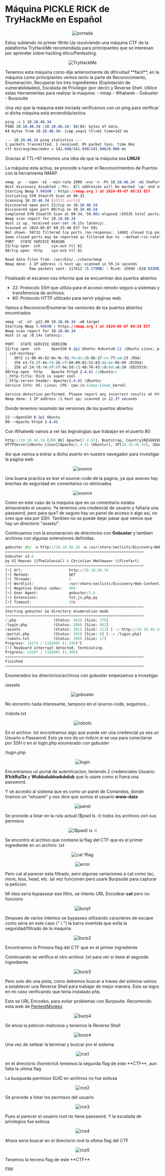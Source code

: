 # Máquina PICKLE RICK de TryHackMe en Español
<p align="center">
  <img src="https://github.com/praada/PickleRick-THM/assets/82685678/7d3e7597-e3c2-49da-a53d-1da99a9f7b46" alt="portada">
</p>

Estoy subiendo mi primer Write Up resolviendo una máquina CTF de la plataforma TryHackMe recomendada para principiantes que se interesan por aprender sobre hacking ético/Pentesting.
<p align="center">
<img src="https://tryhackme-badges.s3.amazonaws.com/praada.png" alt="TryHackMe">
</p>
Tenemos esta máquina como dije anteriormente de dificultad **fácil**, en la máquina como principiantes vemos tanto la parte de Reconocimiento, Enumeración, Recuperar los tres ingredientes (Explotación de vulnerabilidades), Escalada de Privilegio (por decir) y Reverse Shell.
Utilice estas Herramientas para realizar la maquina:
- nmap
- Whatweb
- Gobuster
- Burpsuite

Una vez que la máquina esté iniciada verificamos con un ping para verificar si dicha máquina está encendida/activa.
```css
ping -c 1 10.10.46.34
PING 10.10.46.34 (10.10.46.34) 56(84) bytes of data.
64 bytes from 10.10.46.34: icmp_seq=1 ttl=61 time=142 ms

--- 10.10.46.34 ping statistics ---
1 packets transmitted, 1 received, 0% packet loss, time 0ms
rtt min/avg/max/mdev = 141.940/141.940/141.940/0.000 ms
```
Gracias al TTL=61 tenemos una idea de que la máquina sea **LINUX**  

La máquina esta activa, se procede a hacer el Reconocimientos de Puertos con la herramienta NMAP.

```css
nmap -p- --open -sS --min-rate 2000 -vvv -n -Pn 10.10.46.34 -oG thePorts
Host discovery disabled (-Pn). All addresses will be marked 'up' and scan times may be slower.
Starting Nmap 7.94SVN ( https://nmap.org ) at 2024-05-07 09:33 EST
Initiating SYN Stealth Scan at 09:33
Scanning 10.10.46.34 [65535 ports]
Discovered open port 22/tcp on 10.10.46.34
Discovered open port 80/tcp on 10.10.46.34
Completed SYN Stealth Scan at 09:34, 59.06s elapsed (65535 total ports)
Nmap scan report for 10.10.46.34
Host is up, received user-set (0.15s latency).
Scanned at 2024-05-07 09:33:40 EST for 59s
Not shown: 50732 filtered tcp ports (no-response), 14801 closed tcp ports (reset)
Some closed ports may be reported as filtered due to --defeat-rst-ratelimit
PORT   STATE SERVICE REASON
22/tcp open  ssh     syn-ack ttl 61
80/tcp open  http    syn-ack ttl 61

Read data files from: /usr/bin/../share/nmap
Nmap done: 1 IP address (1 host up) scanned in 59.14 seconds
           Raw packets sent: 117612 (5.175MB) | Rcvd: 15699 (628.032KB)
```
Finalizado el escaneo nos informa que se encuentran dos puertos abiertos
- 22: Protocolo SSH que utiliza para el acceso remoto seguro a sistemas y transferencia de archivos.
- 80: Protocolo HTTP utilizado para servir páginas web.  

Vamos a Reconocer/Enumerar las versiones de los puertos abiertos encontrados
```css
nmap -sC -sV -p22,80 10.10.46.34 -oN target                             
Starting Nmap 7.94SVN ( https://nmap.org ) at 2024-05-07 09:38 EST
Nmap scan report for 10.10.46.34
Host is up (0.14s latency).

PORT   STATE SERVICE VERSION
22/tcp open  ssh     OpenSSH 8.2p1 Ubuntu 4ubuntu0.11 (Ubuntu Linux; protocol 2.0)
| ssh-hostkey: 
|   3072 c1:00:4b:82:6e:9c:91:fe:dc:d3:86:27:cc:7f:ab:23 (RSA)
|   256 e3:73:17:4e:fe:2b:c7:60:00:82:52:83:da:be:6b:69 (ECDSA)
|_  256 a7:24:f6:f4:b7:b7:9e:5d:c1:48:76:43:c9:bd:a6:20 (ED25519)
80/tcp open  http    Apache httpd 2.4.41 ((Ubuntu))
|_http-title: Rick is sup4r cool
|_http-server-header: Apache/2.4.41 (Ubuntu)
Service Info: OS: Linux; CPE: cpe:/o:linux:linux_kernel

Service detection performed. Please report any incorrect results at https://nmap.org/submit/ .
Nmap done: 1 IP address (1 host up) scanned in 12.37 seconds
```

Donde tenemos resumido las versiones de los puertos abiertos
```css
22-->OpenSSH 8.2p1 Ubuntu
80-->Apache httpd 2.4.41
```
  
Con Whatweb vamos a ver las tegnologias que trabajan en el puerto 80
```python
http://10.10.46.34 [200 OK] Apache[2.4.41], Bootstrap, Country[RESERVED][ZZ], HTML5,
HTTPServer[Ubuntu Linux][Apache/2.4.41 (Ubuntu)], IP[10.10.46.34], JQuery, Script, Title[Rick is sup4r cool]
```

Asi que vamos a entrar a dicho puerto en nuestro navegador para investigar la pagina web
<p align="center">
  <img src="https://github.com/praada/PickleRick-THM/assets/82685678/9a0696c4-39e2-4847-91d4-e35853a82b5b" alt="source">
</p>

Una buena practica es leer el source-code de la pagina, ya que aveces hay brechas de seguridad en comentarios no eliminados
<p align="center">
  <img src="https://github.com/praada/PickleRick-THM/assets/82685678/d920c81c-6f0f-427d-9317-d23014fe0fd1" alt="source">
</p>

Como en este caso de la maquina que en un comentario estaba almacenado el usuario. Ya tenemos una credencial de usuario y faltaria una password, pero para que? de seguro hay un panel de acceso o algo asi, no creo que sea por SSH. Tambien no se puede dejar pasar que vemos que hay un directorio "assets/".

Continuamos con la enumeracion de directorios con **Gobuster** y tambien archivos con algunas extensiones definidas.
```python
gobuster dir -u http://10.10.46.34 -w /usr/share/seclists/Discovery/Web-Content/directory-list-2.3-medium.txt -t 5 -x txt,js,php,py 
===============================================================
Gobuster v3.6
by OJ Reeves (@TheColonial) & Christian Mehlmauer (@firefart)
===============================================================
[+] Url:                     http://10.10.46.34
[+] Method:                  GET
[+] Threads:                 5
[+] Wordlist:                /usr/share/seclists/Discovery/Web-Content/directory-list-2.3-medium.txt
[+] Negative Status codes:   404
[+] User Agent:              gobuster/3.6
[+] Extensions:              txt,js,php,py
[+] Timeout:                 10s
===============================================================
Starting gobuster in directory enumeration mode
===============================================================
/.php                 (Status: 403) [Size: 276]
/login.php            (Status: 200) [Size: 882]
/assets               (Status: 301) [Size: 311] [--> http://10.10.46.34/assets/]
/portal.php           (Status: 302) [Size: 0] [--> /login.php]
/robots.txt           (Status: 200) [Size: 17]
Progress: 14274 / 1102805 (1.29%)^C
[!] Keyboard interrupt detected, terminating.
Progress: 14287 / 1102805 (1.30%)
===============================================================
Finished
===============================================================
```

Enumerados los directorios/archivos con gobuster empezamos a investigar.

/assets
<p align="center">
  <img src="https://github.com/praada/PickleRick-THM/assets/82685678/3ebe5726-72e9-4b1a-bb41-6bc412e5fbf0" alt="gobuster">
</p>

No encontro nada interesante, tampoco en el source-code, seguimos...

/robots.txt
<p align="center">
  <img src="https://github.com/praada/PickleRick-THM/assets/82685678/d0919751-0816-4a6b-83b2-7506f6676fb1" alt="robots">
</p>

En el archivo .txt encontramos algo que puede ser una credencial ya sea un Usuario o Password. Esto ya nos da un indicio si se usa para conectarse por SSH o en el login.php enumerado con gobuster

/login.php
<p align="center">
  <img src="https://github.com/praada/PickleRick-THM/assets/82685678/90a87088-5e58-4812-a56f-0c6e64901527)" alt="login">
</p>

Encontramos un portal de autenticacion, teniendo 2 credenciales Usuario: **R1ckRul3s** y **Wubbalubbadubdub** que lo usare como si fuera una password.

Y se accedio al sistema que es como un panel de Comandos, donde tiramos un "whoami" y nos dice que somos el usuario **www-data**
<p align="center">
  <img src="https://github.com/praada/PickleRick-THM/assets/82685678/df1445dd-23a5-4bb9-bd9b-de178e901751" alt="panel">
</p>

Se procede a listar en la ruta actual ($pwd ls -l) todos los archivos con sus permisos
<p align="center">
  <img src="https://github.com/praada/PickleRick-THM/assets/82685678/3fa4b78b-04db-4393-91a8-76f5d813dc2a)" alt="($pwd) ls -l">
</p>

Se encontro el archivo que contiene la flag del CTF que es el primer ingrediente en un archivo .txt
<p align="center">
  <img src="https://github.com/praada/PickleRick-THM/assets/82685678/037d675e-ba7c-4bcc-b82d-a76b316268a7)" alt="cat 1flag">
</p>
<p align="center">
  <img src="https://github.com/praada/PickleRick-THM/assets/82685678/430a2ea7-0780-478f-a6fa-09645ea7dc99)" alt="error">
</p>

Pero cat al parecer esta filtrado, pero algunas variaciones a cat como tac, more, less, head, etc. tal vez funcionen pero usare Burpsuite para capturar la peticion.

Mi idea seria bypassear ese filtro, se intento URL Encodear **cat** pero no funciono
<p align="center">
  <img src="https://github.com/praada/PickleRick-THM/assets/82685678/98bdc2cc-0353-4908-a5bd-649a50a2558e" alt="burp1">
</p>

Despues de varios intentos se bypasseo utilizando caracteres de escape como seria en este caso (" \\ ") la barra invertida que evita la seguridad/filtrado de la maquina
<p align="center">
  <img src="https://github.com/praada/PickleRick-THM/assets/82685678/2e651e7c-7d8b-47ec-967c-b9c5260ea958" alt="burp2">
</p>
Encontramos la Primera flag del CTF que es el primer ingrediente

Continuando se verifica el otro archivo .txt para ver si tiene el segundo ingrediente
<p align="center">
  <img src="https://github.com/praada/PickleRick-THM/assets/82685678/55dc3802-fec9-4687-a693-6bbe7888a3c5" alt="burp3">
</p>
Pero solo dio una pista, como debemos buscar a traves del sistema vamos a establecer una Reverse Shell para trabajar de mejor manera. Esto se logra en mi caso verificando que tenia instalado php.

Esto se URL Encodeo, para evitar problemas con Burpsuite. Recomendo esta web de [PentestMonkey](https://pentestmonkey.net/cheat-sheet/shells/reverse-shell-cheat-sheet)
<p align="center">
  <img src="https://github.com/praada/PickleRick-THM/assets/82685678/9b955252-c2e3-4456-874e-76e1c999d769" alt="burp4">
</p>
Se envia la peticion maliciosa y tenemos la Reverse Shell
<p align="center">
  <img src="https://github.com/praada/PickleRick-THM/assets/82685678/acd1738c-b71a-4aba-8cf6-314cd3f5c23c" alt="burp4">
</p>

Una vez de settear la terminal y buscar por el sistema
<p align="center">
  <img src="https://github.com/praada/PickleRick-THM/assets/82685678/dfa6e81d-3a7e-40b0-b7c6-160f66d45fae" alt="rce1">
</p>
en el directorio /home/rick tenemos la segunda flag de este **CTF**, aun falta la ultima flag

La busqueda permisos SUID en archivos no fue exitosa
<p align="center">
  <img src="https://github.com/praada/PickleRick-THM/assets/82685678/e0b9bb55-2147-4270-b7a6-b7a608365fd1" alt="rce2">
</p>

Se procede a listar los permisos del usuario
<p align="center">
  <img src="https://github.com/praada/PickleRick-THM/assets/82685678/95eedbae-f617-4e48-83a2-531bded31799" alt="rce3">
</p>
Pues al parecer el usuario root no tiene password. Y la escalada de privilegios fue exitosa
<p align="center">
  <img src="https://github.com/praada/PickleRick-THM/assets/82685678/9c1ec65f-b968-40d0-93c7-84311a23fdec" alt="rce4">
</p>

Ahora seria buscar en el directorio root la ultima flag del CTF
<p align="center">
  <img src="https://github.com/praada/PickleRick-THM/assets/82685678/50a839fa-6837-49b1-b7db-bb73bd445c8f" alt="rce5">
</p>
Tenemos la tercera flag de este **CTF**

FIN!
